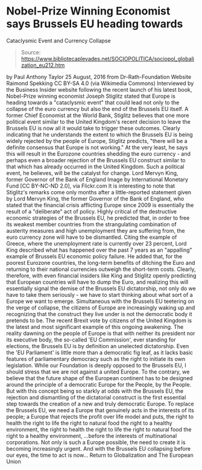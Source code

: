 # Nobel-Prize Winning Economist says Brussels EU heading towards 
Cataclysmic Event and Currency Collapse

> Source: https://www.bibliotecapleyades.net/SOCIOPOLITICA/sociopol_globalization_eu212.htm

by Paul Anthony Taylor 25 August, 2016
from Dr-Rath-Foundation Website
Raimond Spekking
CC BY-SA 4.0 (via Wikimedia Commons)
Interviewed by the Business Insider website following the recent launch of his latest book, Nobel-Prize winning economist Joseph Stiglitz stated that Europe is heading towards a "cataclysmic event" that could lead not only to the collapse of the euro currency but also the end of the Brussels EU itself.
A former Chief Economist at the World Bank, Stiglitz believes that one more political event similar to the United Kingdom's recent decision to leave the Brussels EU is now all it would take to trigger these outcomes.
Clearly indicating that he understands the extent to which the Brussels EU is being widely rejected by the people of Europe, Stiglitz predicts,
"there will be a definite consensus that Europe is not working."
At the very least, he says this will result in the Eurozone countries shedding the euro currency - and perhaps even a broader rejection of the Brussels EU construct similar to that which has already occurred in the United Kingdom.
Such a political event, he believes, will be the catalyst for change.
Lord Mervyn King, former Governor of the Bank of England Image by International Monetary Fund
[CC BY-NC-ND 2.0], via Flickr.com
It is interesting to note that Stiglitz's remarks come only months after a little-reported statement given by Lord Mervyn King, the former Governor of the Bank of England, who stated that the financial crisis afflicting Europe since 2009 is essentially the result of a "deliberate" act of policy.
Highly critical of the destructive economic strategies of the Brussels EU, he predicted that, in order to free its weakest member countries from the strangulating combination of austerity measures and high unemployment they are suffering from, the euro currency zone will have to be dismantled.
Citing the example of Greece, where the unemployment rate is currently over 23 percent, Lord King described what has happened over the past 7 years as an "appalling" example of Brussels EU economic policy failure.
He added that, for the poorest Eurozone countries, the long-term benefits of ditching the Euro and returning to their national currencies outweigh the short-term costs.
Clearly, therefore, with even financial insiders like King and Stiglitz openly predicting that European countries will have to dump the Euro, and realizing this will essentially signal the demise of the Brussels EU dictatorship, not only do we have to take them seriously - we have to start thinking about what sort of a Europe we want to emerge.
Simultaneous with the Brussels EU teetering on the verge of collapse, the citizens of Europe are increasingly waking up and recognizing that the construct they live under is not the democratic body it pretends to be.
The recent Brexit vote by citizens of the United Kingdom is the latest and most significant example of this ongoing awakening.
The reality dawning on the people of Europe is that with neither its president nor its executive body, the so-called 'EU Commission', ever standing for elections, the Brussels EU is by definition an unelected dictatorship.
Even the 'EU Parliament' is little more than a democratic fig leaf, as it lacks basic features of parliamentary democracy such as the right to initiate its own legislation.
While our Foundation is deeply opposed to the Brussels EU, I should stress that we are not against a united Europe.
To the contrary, we believe that the future shape of the European continent has to be designed around the principle of a democratic Europe for the People, by the People.
But with this concept being so starkly at odds with the Brussels EU, the rejection and dismantling of the dictatorial construct is the first essential step towards the creation of a new and truly democratic Europe.
To replace the Brussels EU, we need a Europe that genuinely acts in the interests of its people; a Europe that rejects the profit over life model and puts,
the right to health the right to life the right to natural food the right to a healthy environment,
the right to health
the right to life
the right to natural food
the right to a healthy environment,
...before the interests of multinational corporations.
Not only is such a Europe possible, the need to create it is becoming increasingly urgent.
And with the Brussels EU collapsing before our eyes, the time to act is now...
Return to Globalization and The European Union
